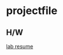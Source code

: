 # projectfile
## H/W
[lab resume](https://rawcdn.githack.com/rasheedalli/Audiolab/92fa3af85a9596d4b5733ec9e039c78b0322dc64/index.html)
